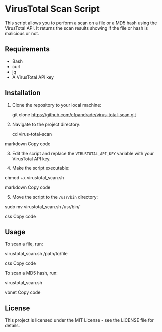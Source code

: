 # VirusTotal Scan Script

This script allows you to perform a scan on a file or a MD5 hash using the VirusTotal API. It returns the scan results showing if the file or hash is malicious or not.

## Requirements

- Bash
- curl
- jq
- A VirusTotal API key

## Installation

1. Clone the repository to your local machine:

     git clone https://github.com/cfpandrade/virus-total-scan.git

2. Navigate to the project directory:

    cd virus-total-scan

markdown
Copy code

3. Edit the script and replace the `VIRUSTOTAL_API_KEY` variable with your VirusTotal API key.

4. Make the script executable:

chmod +x virustotal_scan.sh

markdown
Copy code

5. Move the script to the `/usr/bin` directory:

sudo mv virustotal_scan.sh /usr/bin/

css
Copy code

## Usage

To scan a file, run:

virustotal_scan.sh /path/to/file

css
Copy code

To scan a MD5 hash, run:

virustotal_scan.sh <MD5 hash>

vbnet
Copy code

## License

This project is licensed under the MIT License - see the LICENSE file for details.


